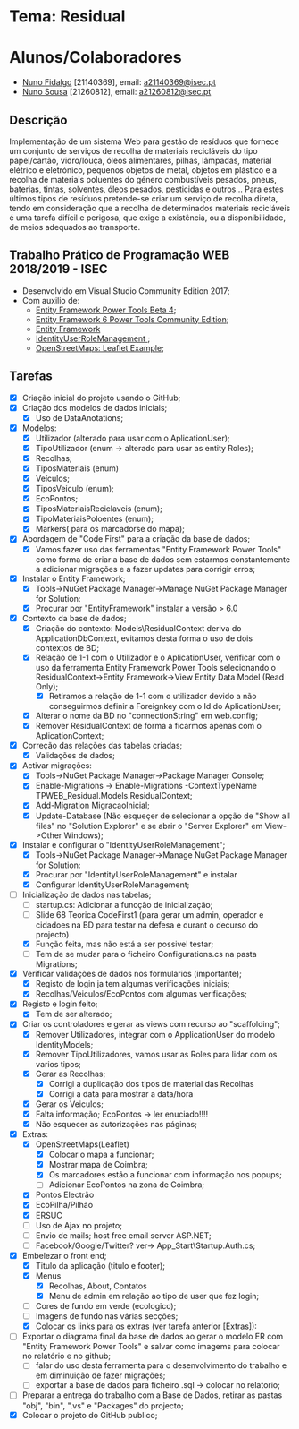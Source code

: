 # Tema: Residual

# Alunos/Colaboradores
* [Nuno Fidalgo](https://github.com/nunorfidalgo) [21140369], email: a21140369@isec.pt
* [Nuno Sousa](https://github.com/nuno-brio) [21260812], email: a21260812@isec.pt

## Descrição
Implementação de um sistema Web para gestão de resíduos que fornece um conjunto de serviços de recolha de materiais recicláveis do tipo papel/cartão, vidro/louça, óleos alimentares, pilhas, lâmpadas, material elétrico e eletrónico, pequenos objetos de metal, objetos em plástico e a recolha de materiais poluentes do género combustíveis pesados, pneus, baterias, tintas, solventes, óleos pesados, pesticidas e outros... Para estes últimos tipos de resíduos pretende-se criar um serviço de recolha direta, tendo em consideração que a recolha de determinados materiais recicláveis é uma tarefa difícil e perigosa, que exige a existência, ou a disponibilidade, de meios adequados ao transporte.

## Trabalho Prático de Programação WEB 2018/2019 - ISEC
* Desenvolvido em Visual Studio Community Edition 2017;
* Com auxilio de: 
	- [Entity Framework Power Tools Beta 4](https://marketplace.visualstudio.com/items?itemName=EntityFrameworkTeam.EntityFrameworkPowerToolsBeta4);
	- [Entity Framework 6 Power Tools Community Edition](https://marketplace.visualstudio.com/items?itemName=ErikEJ.EntityFramework6PowerToolsCommunityEdition);
	- [Entity Framework](https://www.nuget.org/packages/EntityFramework)
	- [IdentityUserRoleManagement ](https://www.nuget.org/packages/IdentityUserRoleManagement/);
	- [OpenStreetMaps: Leaflet Example](https://github.com/asmaloney/Leaflet_Example);

## Tarefas
- [x] Criação inicial do projeto usando o GitHub;
- [x] Criação dos modelos de dados iniciais;
	- [x] Uso de DataAnotations;
- [x] Modelos:
	- [x] Utilizador (alterado para usar com o AplicationUser);
	- [x] TipoUtilizador (enum -> alterado para usar as entity Roles);
	- [x] Recolhas;
	- [x] TiposMateriais (enum)
	- [x] Veículos;
	- [x] TiposVeiculo (enum);
	- [x] EcoPontos;
	- [x] TiposMateriaisReciclaveis (enum);
	- [x] TipoMateriaisPoloentes (enum);
	- [x] Markers( para os marcadorse do mapa);
- [x] Abordagem de "Code First" para a criação da base de dados;
	- [x] Vamos fazer uso das ferramentas "Entity Framework Power Tools" como forma de criar a base de dados sem estarmos constantemente a adicionar migrações e a fazer updates para corrigir erros;
- [x] Instalar o Entity Framework;
	- [x] Tools->NuGet Package Manager->Manage NuGet Package Manager for Solution:
	- [x] Procurar por "EntityFramework" instalar a versão > 6.0 
- [x] Contexto da base de dados;
	- [x] Criação do contexto: Models\ResidualContext deriva do ApplicationDbContext, evitamos desta forma o uso de dois contextos de BD;
	- [x] Relação de 1-1 com o Utilizador e o AplicationUser, verificar com o uso da ferramenta Entity Framework Power Tools selecionando o ResidualContext->Entity Framework->View Entity Data Model (Read Only);
		- [x] Retiramos a relação de 1-1 com o utilizador devido a não conseguirmos definir a Foreignkey com o Id do AplicationUser;
	- [x] Alterar o nome da BD no "connectionString" em web.config;
	- [x] Remover ResidualContext de forma a ficarmos apenas com o AplicationContext;
- [x] Correção das relações das tabelas criadas;
	- [x] Validações de dados;
- [x] Activar migrações: 
	- [x] Tools->NuGet Package Manager->Package Manager Console;
	- [x] Enable-Migrations -> Enable-Migrations -ContextTypeName TPWEB_Residual.Models.ResidualContext;
	- [x] Add-Migration MigracaoInicial;
	- [x] Update-Database (Não esqueçer de selecionar a opção de "Show all files" no "Solution Explorer" e se abrir o "Server Explorer" em View->Other Windows);
- [x] Instalar e configurar o "IdentityUserRoleManagement";
	- [x] Tools->NuGet Package Manager->Manage NuGet Package Manager for Solution:
	- [x] Procurar por "IdentityUserRoleManagement" e instalar
	- [x] Configurar IdentityUserRoleManagement;
- [ ] Inicialização de dados nas tabelas;
	- [ ] startup.cs: Adicionar a funcção de inicialização;
	- [ ] Slide 68 Teorica CodeFirst1 (para gerar um admin, operador e cidadoes na BD para testar na defesa e durant o decurso do projecto)
	- [x] Função feita, mas não está a ser possivel testar;
	- [ ] Tem de se mudar para o ficheiro Configurations.cs na pasta Migrations;
- [x] Verificar validações de dados nos formularios (importante);
	- [x] Registo de login ja tem algumas verificações iniciais;
	- [x] Recolhas/Veiculos/EcoPontos com algumas verificações;
- [x] Registo e login feito;
	- [x] Tem de ser alterado;
- [x] Criar os controladores e gerar as views com recurso ao "scaffolding";
	- [x] Remover Utilizadores, integrar com o ApplicationUser do modelo IdentityModels;
	- [x] Remover TipoUtilizadores, vamos usar as Roles para lidar com os varios tipos;
	- [x] Gerar as Recolhas;
		- [x] Corrigi a duplicação dos tipos de material das Recolhas
		- [x] Corrigi a data para mostrar a data/hora
	- [x] Gerar os Veiculos;
	- [x] Falta informação; EcoPontos -> ler enuciado!!!!
	- [x] Não esquecer as autorizações nas páginas;
- [x] Extras:
	- [x] OpenStreetMaps(Leaflet)
		- [x] Colocar o mapa a funcionar;
		- [x] Mostrar mapa de Coimbra;
		- [x] Os marcadores estão a funcionar com informação nos popups;
		- [ ] Adicionar EcoPontos na zona de Coimbra;
	- [x] Pontos Electrão
	- [x] EcoPilha/Pilhão
	- [x] ERSUC
	- [ ] Uso de Ajax no projeto;
	- [ ] Envio de mails; host free email server ASP.NET;
	- [ ] Facebook/Google/Twitter? ver-> App_Start\Startup.Auth.cs;
- [x] Embelezar o front end;
	- [x] Titulo da aplicação (titulo e footer);
	- [x] Menus
		- [x] Recolhas, About, Contatos
		- [x] Menu de admin em relação ao tipo de user que fez login; 
	- [ ] Cores de fundo em verde (ecologico);
	- [ ] Imagens de fundo nas várias secções;
	- [x] Colocar os links para os extras (ver tarefa anterior [Extras]):
- [ ] Exportar o diagrama final da base de dados ao gerar o modelo ER com "Entity Framework Power Tools" e salvar como imagems para colocar no relatório e no github;
	- [ ] falar do uso desta ferramenta para o desenvolvimento do trabalho e em diminuição de fazer migrações;
	- [ ] exportar a base de dados para ficheiro .sql -> colocar no relatorio;
- [ ] Preparar a entrega do trabalho com a Base de Dados, retirar as pastas "obj", "bin", ".vs" e "Packages" do projecto;
- [x] Colocar o projeto do GitHub publico;